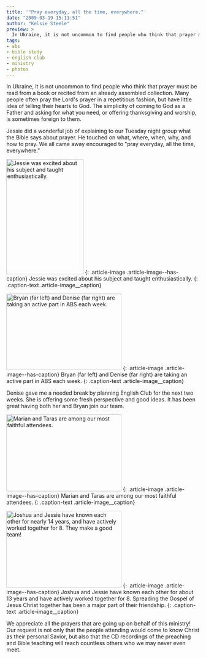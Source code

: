 ```yaml
---
title: '"Pray everyday, all the time, everywhere."'
date: "2009-03-19 15:11:51"
author: "Kelsie Steele"
preview: >
  In Ukraine, it is not uncommon to find people who think that prayer must be read from a book or recited from an already assembled collection. Many people often pray the Lord's prayer in a repetitious fashion, but have little idea of telling their hearts to God. The simplicity of coming to God as a Father and asking for what you need, or offering thanksgiving and worship, is sometimes foreign to them.
tags:
- abs
- bible study
- english club
- ministry
- photos
---
```


In Ukraine, it is not uncommon to find people who think that prayer must be read from a book or recited from an already assembled collection. Many people often pray the Lord's prayer in a repetitious fashion, but have little idea of telling their hearts to God. The simplicity of coming to God as a Father and asking for what you need, or offering thanksgiving and worship, is sometimes foreign to them.

Jessie did a wonderful job of explaining to our Tuesday night group what the Bible says about prayer. He touched on what, where, when, why, and how to pray. We all came away encouraged to "pray everyday, all the time, everywhere."

<a href="//d21yo20tm8bmc2.cloudfront.net/2009/03/dsc_51251.jpg"><img class="size-medium wp-image-555" title="dsc_51251" src="//d21yo20tm8bmc2.cloudfront.net/2009/03/dsc_51251-201x300.jpg" alt="Jessie was excited about his subject and taught enthusiastically." width="201" height="300" /></a>
{: .article-image .article-image--has-caption}
Jessie was excited about his subject and taught enthusiastically.
{: .caption-text .article-image__caption}

<a href="//d21yo20tm8bmc2.cloudfront.net/2009/03/dsc_5124.jpg"><img class="size-medium wp-image-556" title="dsc_5124" src="//d21yo20tm8bmc2.cloudfront.net/2009/03/dsc_5124-300x199.jpg" alt="Bryan (far left) and Denise (far right) are taking an active part in ABS each week." width="300" height="199" /></a>
{: .article-image .article-image--has-caption}
Bryan (far left) and Denise (far right) are taking an active part in ABS each week.
{: .caption-text .article-image__caption}

Denise gave me a needed break by planning English Club for the next two weeks. She is offering some fresh perspective and good ideas. It has been great having both her and Bryan join our team.

<a href="//d21yo20tm8bmc2.cloudfront.net/2009/03/dsc_5123.jpg"><img class="size-medium wp-image-558" title="dsc_5123" src="//d21yo20tm8bmc2.cloudfront.net/2009/03/dsc_5123-300x200.jpg" alt="Marian and Taras are among our most faithful attendees." width="300" height="200" /></a>
{: .article-image .article-image--has-caption}
Marian and Taras are among our most faithful attendees.
{: .caption-text .article-image__caption}

<a href="//d21yo20tm8bmc2.cloudfront.net/2009/03/dsc_5128.jpg"><img class="size-medium wp-image-559" title="dsc_5128" src="//d21yo20tm8bmc2.cloudfront.net/2009/03/dsc_5128-300x200.jpg" alt="Joshua and Jessie have known each other for nearly 14 years, and have actively worked together for 8. They make a good team!" width="300" height="200" /></a>
{: .article-image .article-image--has-caption}
Joshua and Jessie have known each other for about 13 years and have actively worked together for 8. Spreading the Gospel of Jesus Christ together has been a major part of their friendship.
{: .caption-text .article-image__caption}

We appreciate all the prayers that are going up on behalf of this ministry! Our request is not only that the people attending would come to know Christ as their personal Savior, but also that the CD recordings of the preaching and Bible teaching will reach countless others who we may never even meet.
